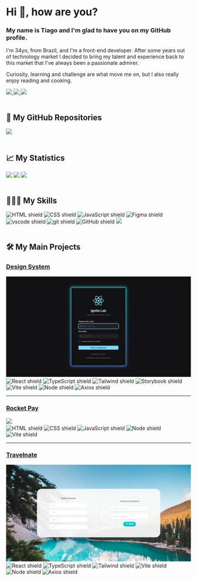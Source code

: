 # Hi 👋, how are you?

### My name is Tiago and I'm glad to have you on my GitHub profile.

I'm 34yo, from Brazil, and I'm a front-end developer. After some years out of technology market I decided to bring my talent and experience back to this market that I've always been a passionate admirer.

Curiosity, learning and challenge are what move me on, but I also really enjoy reading and cooking.

<div>
  <a href="https://www.linkedin.com/in/tascintra/" target="_blank" rel="noreferrer">
    <img src="https://img.shields.io/badge/LinkedIn-0077B5?style=for-the-badge&logo=linkedin&logoColor=white" />
  </a>
  <a href="https://discordapp.com/users/Tiago%20Silva#7043" target="_blank" rel="noreferrer">
    <img src="https://img.shields.io/badge/Discord-7289DA?style=for-the-badge&logo=discord&logoColor=white" />
  </a>
  <a href="mailto:tiago.slv@hotmail.com" target="_blank" rel="noreferrer">
    <img src="https://img.shields.io/badge/Hotmail-0078D4?style=for-the-badge&logo=microsoft-outlook&logoColor=white" />
  </a>
</div>

<br>

## 🌳 My GitHub Repositories
<div>
  <a href="https://github.com/tascintra?tab=repositories" target="_blank" rel="noreferrer">
    <img src="https://img.shields.io/badge/GitHub-000000?style=for-the-badge&logo=github&logoColor=white" />
  </a>
 </div>

<br>

## 📈 My Statistics
<div>
  <img height="150rem" src="https://github-readme-stats.vercel.app/api?username=tascintra&show_icons=true&theme=github_dark&include_all_commits=true&count_private=true" />
  <img height="150rem" src="https://streak-stats.demolab.com/?user=tascintra&theme=github-dark-blue" />
  <img height="152rem" src="https://github-readme-stats.vercel.app/api/top-langs/?username=tascintra&layout=compact&langs_count=16&theme=github_dark" />
</div>

<br>

## 🦹🏽‍♂️ My Skills
<div>
  <img src="https://img.shields.io/badge/HTML5-E34F26?style=for-the-badge&logo=html5&logoColor=white" alt="HTML shield" />
  <img src="https://img.shields.io/badge/CSS3-1572B6?style=for-the-badge&logo=css3&logoColor=white" alt="CSS shield" />
  <img src="https://img.shields.io/badge/JavaScript-F7DF1E?style=for-the-badge&logo=javascript&logoColor=black" alt="JavaScript shield" />
  <img src="https://img.shields.io/badge/Figma-F24E1E?style=for-the-badge&logo=figma&logoColor=white" alt="Figma shield" />
  <img src="https://img.shields.io/badge/Visual_Studio_Code-0078D4?style=for-the-badge&logo=visual%20studio%20code&logoColor=white" alt="vscode shield" />
  <img src="https://img.shields.io/badge/GIT-E44C30?style=for-the-badge&logo=git&logoColor=white" alt="git shield" />
  <img src="https://img.shields.io/badge/GitHub-000000?style=for-the-badge&logo=github&logoColor=white" alt="GitHub shield" />
  <img src="https://img.shields.io/badge/Design%20Thinking-470137?style=for-the-badge&logo=Adobe%20Creative%20Cloud&logoColor=white" />
</div>

<br>

## 🛠️ My Main Projects

### [Design System](https://github.com/tascintra/design-system-lab)
![](https://github.com/tascintra/design-system-lab/blob/master/design/preview.png)
<br>
<img src="https://img.shields.io/badge/React-20232A?style=for-the-badge&logo=react&logoColor=61DAFB" alt="React shield" />
<img src="https://img.shields.io/badge/TypeScript-007ACC?style=for-the-badge&logo=typescript&logoColor=white" alt="TypeScript shield" />
<img src="https://img.shields.io/badge/Tailwind_CSS-38B2AC?style=for-the-badge&logo=tailwind-css&logoColor=white" alt="Tailwind shield" />
<img src="https://img.shields.io/badge/-Storybook-ff4785?style=for-the-badge&logo=Storybook&logoColor=white" alt="Storybook shield" />
<img src="https://img.shields.io/badge/Vite-646CFF?style=for-the-badge&logo=Vite&logoColor=white" alt="Vite shield" />
<img src="https://img.shields.io/badge/Node.js-43853D?style=for-the-badge&logo=node.js&logoColor=white" alt="Node shield" />
<img src="https://img.shields.io/badge/Axios-5A29E4?style=for-the-badge&logo=Axios&logoColor=white" alt="Axios shield" />

---

### [Rocket Pay](https://github.com/tascintra/rocket-pay)
![](https://github.com/tascintra/rocket-pay/blob/main/.github/project.png)
<br>
<img src="https://img.shields.io/badge/HTML5-E34F26?style=for-the-badge&logo=html5&logoColor=white" alt="HTML shield" />
<img src="https://img.shields.io/badge/CSS3-1572B6?style=for-the-badge&logo=css3&logoColor=white" alt="CSS shield" />
<img src="https://img.shields.io/badge/JavaScript-F7DF1E?style=for-the-badge&logo=javascript&logoColor=black" alt="JavaScript shield" />
<img src="https://img.shields.io/badge/Node.js-43853D?style=for-the-badge&logo=node.js&logoColor=white" alt="Node shield" />
<img src="https://img.shields.io/badge/Vite-646CFF?style=for-the-badge&logo=Vite&logoColor=white" alt="Vite shield" />

---

### [Travelnate](https://github.com/tascintra/travelnate)
![](https://github.com/tascintra/travelnate/blob/main/.github/travelnate-screenshot.png)
<br>
<img src="https://img.shields.io/badge/React-20232A?style=for-the-badge&logo=react&logoColor=61DAFB" alt="React shield" />
<img src="https://img.shields.io/badge/TypeScript-007ACC?style=for-the-badge&logo=typescript&logoColor=white" alt="TypeScript shield" />
<img src="https://img.shields.io/badge/Tailwind_CSS-38B2AC?style=for-the-badge&logo=tailwind-css&logoColor=white" alt="Tailwind shield" />
<img src="https://img.shields.io/badge/Vite-646CFF?style=for-the-badge&logo=Vite&logoColor=white" alt="Vite shield" />
<img src="https://img.shields.io/badge/Node.js-43853D?style=for-the-badge&logo=node.js&logoColor=white" alt="Node shield" />
<img src="https://img.shields.io/badge/Axios-5A29E4?style=for-the-badge&logo=Axios&logoColor=white" alt="Axios shield" />

